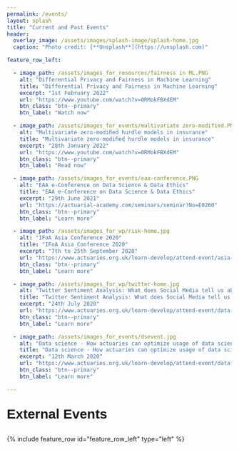```yaml
---
permalink: /events/
layout: splash
title: "Current and Past Events"
header:
  overlay_image: /assets/images/splash-image/splash-home.jpg
  caption: "Photo credit: [**Unsplash**](https://unsplash.com)"

feature_row_left:

  - image_path: /assets/images_for_resources/fairness in ML.PNG
    alt: "Differential Privacy and Fairness in Machine Learning"
    title: "Differential Privacy and Fairness in Machine Learning"
    excerpt: "1st February 2022"
    url: "https://www.youtube.com/watch?v=0RMokFBXdEM"
    btn_class: "btn--primary"
    btn_label: "Watch now"

  - image_path: /assets/images_for_events/multivariate zero-modified.PNG
    alt: "Multivariate zero-modiﬁed hurdle models in insurance"
    title: "Multivariate zero-modiﬁed hurdle models in insurance"
    excerpt: "28th January 2022"
    url: "https://www.youtube.com/watch?v=0RMokFBXdEM"
    btn_class: "btn--primary"
    btn_label: "Read now"

  - image_path: /assets/images_for_events/eaa-conference.PNG
    alt: "EAA e-Conference on Data Science & Data Ethics"
    title: "EAA e-Conference on Data Science & Data Ethics"
    excerpt: "29th June 2021"
    url: "https://actuarial-academy.com/seminars/seminar?No=E0260"
    btn_class: "btn--primary"
    btn_label: "Learn more"

  - image_path: /assets/images_for_wp/risk-home.jpg
    alt: "IFoA Asia Conference 2020"
    title: "IFoA Asia Conference 2020"
    excerpt: "7th to 25th September 2020"
    url: "https://www.actuaries.org.uk/learn-develop/attend-event/asia-conference-webinar-series/"
    btn_class: "btn--primary"
    btn_label: "Learn more"

  - image_path: /assets/images_for_wp/twitter-home.jpg
    alt: "Twitter Sentiment Analysis: What does Social Media tell us about coronavirus concerns in the UK?"
    title: "Twitter Sentiment Analysis: What does Social Media tell us about coronavirus concerns in the UK?"
    excerpt: "24th July 2020"
    url: "https://www.actuaries.org.uk/learn-develop/attend-event/data-science-how-actuaries-can-optimize-usage-data-science-techniques-within-their-sectors"
    btn_class: "btn--primary"
    btn_label: "Learn more"   

  - image_path: /assets/images_for_events/dsevent.jpg
    alt: "Data science - How actuaries can optimize usage of data science techniques within their sectors"
    title: "Data science - How actuaries can optimize usage of data science techniques within their sectors"
    excerpt: "12th March 2020"
    url: "https://www.actuaries.org.uk/learn-develop/attend-event/data-science-how-actuaries-can-optimize-usage-data-science-techniques-within-their-sectors"
    btn_class: "btn--primary"
    btn_label: "Learn more"

---
```


<p style="font-size:30px;font-family:arial"><b>External Events</b></p>
{% include feature_row id="feature_row_left" type="left" %}

